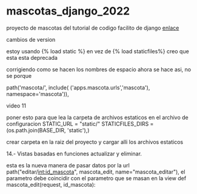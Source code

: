# mascotas_django_2022

proyecto de mascotas del tutorial de codigo facilito de django [enlace ](https://www.youtube.com/watch?v=xJseXY2sup8&list=PLsRdPvQ2xMkH8c2BOnQ_O1KZ9lyyL_eGB&index=1)

cambios de version

estoy usando  {% load static %} en vez de {% load staticfiles%} creo que esta esta deprecada


corrigiendo como se hacen los nombres de espacio ahora se hace asi, no se porque

  path('mascota/', include( ('apps.mascota.urls','mascota'), namespace='mascota')),


video 11

poner esto para que lea la carpeta de archivos estaticos en el archivo de configuracion
STATIC_URL = "static/"
STATICFILES_DIRS = (os.path.join(BASE_DIR, 'static'),)


crear carpeta en la raiz del proyecto y cargar alli los archivos estaticos

14.- Vistas basadas en funciones actualizar y eliminar.

esta es la nueva manera de pasar datos por la url  path("editar/<int:id_mascota>", mascota_edit, name="mascota_editar"), el parametro debe coincidir con el parametro que se masan en la view  def mascota_edit(request, id_mascota):


